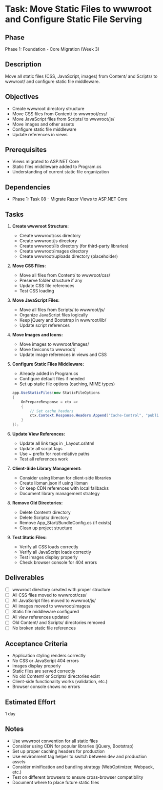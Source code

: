 # Task: Move Static Files to wwwroot and Configure Static File Serving

## Phase
Phase 1: Foundation - Core Migration (Week 3)

## Description
Move all static files (CSS, JavaScript, images) from Content/ and Scripts/ to wwwroot/ and configure static file middleware.

## Objectives
- Create wwwroot directory structure
- Move CSS files from Content/ to wwwroot/css/
- Move JavaScript files from Scripts/ to wwwroot/js/
- Move images and other assets
- Configure static file middleware
- Update references in views

## Prerequisites
- Views migrated to ASP.NET Core
- Static files middleware added to Program.cs
- Understanding of current static file organization

## Dependencies
- Phase 1: Task 08 - Migrate Razor Views to ASP.NET Core

## Tasks
1. **Create wwwroot Structure:**
   - Create wwwroot/css directory
   - Create wwwroot/js directory
   - Create wwwroot/lib directory (for third-party libraries)
   - Create wwwroot/images directory
   - Create wwwroot/uploads directory (placeholder)

2. **Move CSS Files:**
   - Move all files from Content/ to wwwroot/css/
   - Preserve folder structure if any
   - Update CSS file references
   - Test CSS loading

3. **Move JavaScript Files:**
   - Move all files from Scripts/ to wwwroot/js/
   - Organize JavaScript files logically
   - Keep jQuery and Bootstrap in wwwroot/lib/
   - Update script references

4. **Move Images and Icons:**
   - Move images to wwwroot/images/
   - Move favicons to wwwroot/
   - Update image references in views and CSS

5. **Configure Static Files Middleware:**
   - Already added in Program.cs
   - Configure default files if needed
   - Set up static file options (caching, MIME types)
   ```csharp
   app.UseStaticFiles(new StaticFileOptions
   {
       OnPrepareResponse = ctx =>
       {
           // Set cache headers
           ctx.Context.Response.Headers.Append("Cache-Control", "public,max-age=600");
       }
   });
   ```

6. **Update View References:**
   - Update all link tags in _Layout.cshtml
   - Update all script tags
   - Use ~ prefix for root-relative paths
   - Test all references work

7. **Client-Side Library Management:**
   - Consider using libman for client-side libraries
   - Create libman.json if using libman
   - Or keep CDN references with local fallbacks
   - Document library management strategy

8. **Remove Old Directories:**
   - Delete Content/ directory
   - Delete Scripts/ directory  
   - Remove App_Start/BundleConfig.cs (if exists)
   - Clean up project structure

9. **Test Static Files:**
   - Verify all CSS loads correctly
   - Verify all JavaScript loads correctly
   - Test images display properly
   - Check browser console for 404 errors

## Deliverables
- [ ] wwwroot directory created with proper structure
- [ ] All CSS files moved to wwwroot/css/
- [ ] All JavaScript files moved to wwwroot/js/
- [ ] All images moved to wwwroot/images/
- [ ] Static file middleware configured
- [ ] All view references updated
- [ ] Old Content/ and Scripts/ directories removed
- [ ] No broken static file references

## Acceptance Criteria
- Application styling renders correctly
- No CSS or JavaScript 404 errors
- Images display properly
- Static files are served correctly
- No old Content/ or Scripts/ directories exist
- Client-side functionality works (validation, etc.)
- Browser console shows no errors

## Estimated Effort
1 day

## Notes
- Use wwwroot convention for all static files
- Consider using CDN for popular libraries (jQuery, Bootstrap)
- Set up proper caching headers for production
- Use environment tag helper to switch between dev and production assets
- Consider minification and bundling strategy (WebOptimizer, Webpack, etc.)
- Test on different browsers to ensure cross-browser compatibility
- Document where to place future static files
